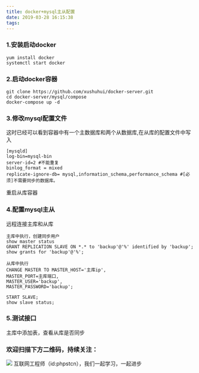 ```yaml
---
title: docker+mysql主从配置
date: 2019-03-28 16:15:38
tags:
---
```

### 1.安装启动docker

```
yum install docker
systemctl start docker
```
### 2.启动docker容器
```
git clone https://github.com/xushuhui/docker-server.git
cd docker-server/mysql/compose
docker-compose up -d
```
### 3.修改mysql配置文件
这时已经可以看到容器中有一个主数据库和两个从数据库,在从库的配置文件中写入
```
[mysqld]
log-bin=mysql-bin
server-id=2 #不能重复
binlog_format = mixed
replicate-ignore-db= mysql,information_schema,performance_schema #[必须]不需要同步的数据库。
```
重启从库容器
### 4.配置mysql主从
远程连接主库和从库
```
主库中执行，创建同步用户
show master status
GRANT REPLICATION SLAVE ON *.* to 'backup'@'%' identified by 'backup';
show grants for 'backup'@'%';

从库中执行
CHANGE MASTER TO MASTER_HOST='主库ip',
MASTER_PORT=主库端口,
MASTER_USER='backup',
MASTER_PASSWORD='backup';

START SLAVE;
show slave status;
```
### 5.测试接口
主库中添加表，查看从库是否同步


### 欢迎扫描下方二维码，持续关注：
![](https://user-gold-cdn.xitu.io/2019/3/17/1698b447d75fb9bb?w=258&h=258&f=jpeg&s=28010)
互联网工程师（id:phpstcn），我们一起学习，一起进步